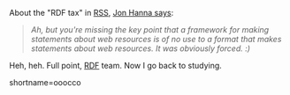 About the "RDF tax" in <a href="http://www.decafbad.com/twiki/bin/view/Main/RSS">RSS</a>, <a href="http://groups.yahoo.com/group/rss-dev/message/4524">Jon Hanna says</a>:<blockquote><i>Ah, but you're missing the key point that a framework for making statements about web resources is of no use to a format that makes statements about web resources. It was obviously forced. :)</i></blockquote>Heh, heh.  Full point, <a href="http://www.decafbad.com/twiki/bin/view/Main/RDF">RDF</a> team.  Now I go back to studying.
<!--more-->
shortname=ooocco

